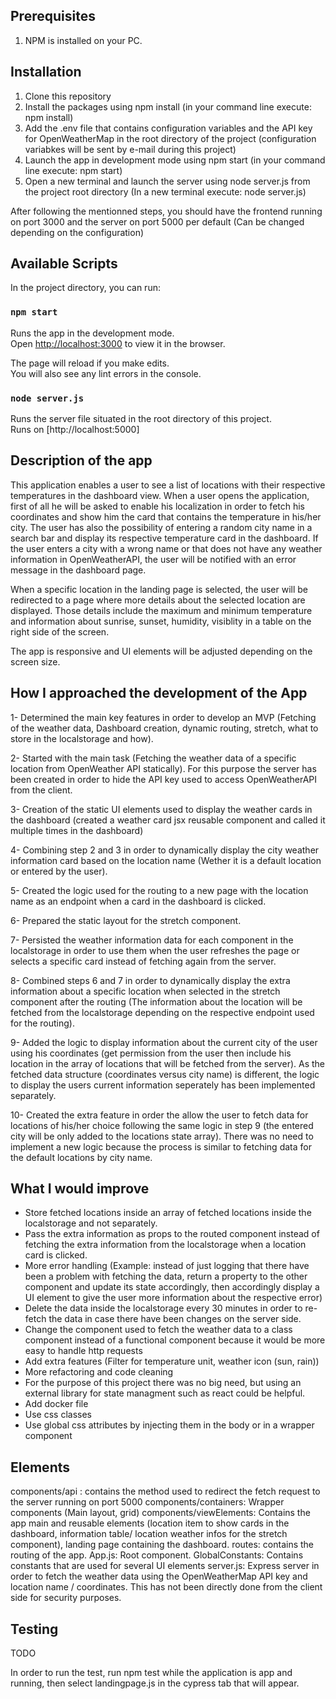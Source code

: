 ## Prerequisites
1. NPM is installed on your PC.

## Installation
1. Clone this repository
2. Install the packages using npm install (in your command line execute: npm install)
3. Add the .env file that contains configuration variables and the API key for OpenWeatherMap in the root directory of the project (configuration variabkes will be sent by e-mail during this project)
4. Launch the app in development mode using npm start (in your command line execute: npm start)
5. Open a new terminal and launch the server using node server.js from the project root directory (In a new terminal execute: node server.js)

After following the mentionned steps, you should have the frontend running on port 3000 and the server on port 5000 per default (Can be changed depending on the configuration)

## Available Scripts

In the project directory, you can run:

### `npm start`

Runs the app in the development mode.\
Open [http://localhost:3000](http://localhost:3000) to view it in the browser.

The page will reload if you make edits.\
You will also see any lint errors in the console.

### `node server.js`

Runs the server file situated in the root directory of this project.\
Runs on [http://localhost:5000]


## Description of the app

This application enables a user to see a list of locations with their respective temperatures in the dashboard view. 
When a user opens the application, first of all he will be asked to enable his localization in order to fetch his coordinates and show him the card that contains the temperature in his/her city.
The user has also the possibility of entering a random city name in a search bar and display its respective temperature card in the dashboard. If the user enters a city with a wrong name or that does not have any weather information in OpenWeatherAPI, the user will be notified with an error message in the dashboard page.

When a specific location in the landing page is selected, the user will be redirected to a page where more details about the selected location are displayed. Those details include the maximum and minimum temperature and information about sunrise, sunset, humidity, visiblity in a table on the right side of the screen.

The app is responsive and UI elements will be adjusted depending on the screen size.

## How I approached the development of the App

1- Determined the main key features in order to develop an MVP (Fetching of the weather data, Dashboard creation, dynamic routing, stretch, what to store in the localstorage and how).

2- Started with the main task (Fetching the weather data of a specific location from OpenWeather API statically). For this purpose the server has been created in order to hide the API key used to access OpenWeatherAPI from the client.

3- Creation of the static UI elements used to display the weather cards in the dashboard (created a weather card jsx reusable component and called it multiple times in the dashboard)

4- Combining step 2 and 3 in order to dynamically display the city weather information card based on the location name (Wether it is a default location or entered by the user).

5- Created the logic used for the routing to a new page with the location name as an endpoint when a card in the dashboard is clicked.

6- Prepared the static layout for the stretch component.

7- Persisted the weather information data for each component in the localstorage in order to use them when the user refreshes the page or selects a specific card instead of fetching again from the server.

8- Combined steps 6 and 7 in order to dynamically display the extra information about a specific location when selected in the stretch component after the routing (The information about the location will be fetched from the localstorage depending on the respective endpoint used for the routing).

9- Added the logic to display information about the current city of the user using his coordinates (get permission from the user then include his location in the array of locations that will be fetched from the server). As the fetched data structure (coordinates versus city name) is different, the logic to display the users current information seperately has been implemented separately.

10- Created the extra feature in order the allow the user to fetch data for locations of his/her choice following the same logic in step 9 (the entered city will be only added to the locations state array). There was no need to implement a new logic because the process is similar to fetching data for the default locations by city name.

## What I would improve

- Store fetched locations inside an array of fetched locations inside the localstorage and not separately.
- Pass the extra information as props to the routed component instead of fetching the extra information from the localstorage when a location card is clicked.
- More error handling (Example: instead of just logging that there have been a problem with fetching the data, return a property to the other component and update its state accordingly, then accordingly display a UI element to give the user more information about the respective error)
- Delete the data inside the localstorage every 30 minutes in order to re-fetch the data in case there have been changes on the server side.
- Change the component used to fetch the weather data to a class component instead of a functional component because it would be more easy to handle http requests
- Add extra features (Filter for temperature unit, weather icon (sun, rain))
- More refactoring and code cleaning
- For the purpose of this project there was no big need, but using an external library for state managment such as react could be helpful.
- Add docker file
- Use css classes
- Use global css attributes by injecting them in the body or in a wrapper component 

## Elements
components/api : contains the method used to redirect the fetch request to the server running on port 5000
components/containers: Wrapper components (Main layout, grid)
components/viewElements: Contains the app main and reusable elements (location item to show cards in the dashboard, information table/ location weather infos for the stretch component), landing page containing the dashboard.
routes: contains the routing of the app.
App.js: Root component.
GlobalConstants: Contains constants that are used for several UI elements
server.js: Express server in order to fetch the weather data using the OpenWeatherMap API key and location name / coordinates. This has not been directly done from the client side for security purposes.

## Testing

TODO

In order to run the test, run npm test while the application is app and running, then select landingpage.js in the cypress tab that will appear.

